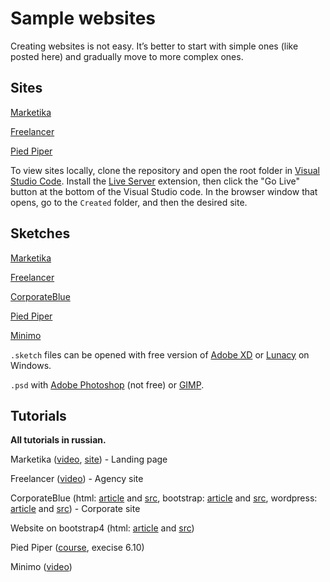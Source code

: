 # Sample websites

Creating websites is not easy. It’s better to start with simple ones (like posted here) and gradually move to more complex ones.


## Sites

[Marketika](Created/marketika)

[Freelancer](Created/freelancer)

[Pied Piper](Created/piper)

To view sites locally, clone the repository and open the root folder in [Visual Studio Code](https://code.visualstudio.com/). Install the [Live Server](https://marketplace.visualstudio.com/items?itemName=ritwickdey.LiveServer) extension, then click the "Go Live" button at the bottom of the Visual Studio code. In the browser window that opens, go to the `Created` folder, and then the desired site.


## Sketches

[Marketika](https://www.sketchappsources.com/free-source/3727-marketika-landing-page-sketch-freebie-resource.html)

[Freelancer](https://dribbble.com/shots/2090636-Freelancer?ref=libthemes)

[CorporateBlue](http://www.pcklab.com/templates/corporate-blue)

[Pied Piper](https://www.figma.com/file/BL7wdCOSIxYFu1uxctuVzg/%D0%94%D0%BE%D0%BC%D0%B0%D1%88%D0%BD%D0%B5%D0%B5-%D0%B7%D0%B0%D0%B4%D0%B0%D0%BD%D0%B8%D0%B5-Pied-Piper?node-id=0%3A1)

[Minimo](https://freebiesbug.com/psd-freebies/minimo-minimal-blog-template/)


`.sketch` files can be opened with free version of [Adobe XD](https://www.adobe.com/ru/products/xd.html) or [Lunacy](https://icons8.com/lunacy) on Windows.

`.psd` with [Adobe Photoshop](https://www.adobe.com/ru/products/photoshop.html) (not free) or [GIMP](https://www.gimp.org/).



## Tutorials

**All tutorials in russian.**

Marketika ([video](https://youtu.be/3AP7opexzSs?t=1), [site](https://pensive-volhard-1fdb6d.netlify.com/)) - Landing page

Freelancer ([video](https://youtu.be/Ie0thPtYFGw?t=1)) - Agency site

CorporateBlue (html: [article](https://habr.com/ru/post/202408/) and [src](https://github.com/Mirantus/whitesquare-native/tree/master/www), bootstrap: [article](https://habr.com/ru/post/211032/) and [src](https://github.com/Mirantus/whitesquare-bootstrap), wordpress: [article](https://habr.com/ru/post/228523/) and [src](https://github.com/Mirantus/whitesquare-wordpress)) - Corporate site

Website on bootstrap4 (html: [article](https://habr.com/ru/company/ruvds/blog/350758/) and [src](https://github.com/hayanisaid/bootstrap4-website))

Pied Piper ([course](https://stepik.org/course/38218/syllabus), execise 6.10)

Minimo ([video](https://webformyself.com/minikurs/bootstrap/index-subscribe.html))

